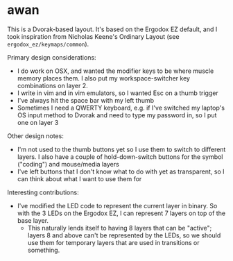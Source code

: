 # awan

This is a Dvorak-based layout. It's based on the Ergodox EZ default, and I 
took inspiration from Nicholas Keene's Ordinary Layout (see 
`ergodox_ez/keymaps/common`).

Primary design considerations:
* I do work on OSX, and wanted the modifier keys to be where muscle memory
  places them. I also put my workspace-switcher key combinations on layer 2.
* I write in vim and in vim emulators, so I wanted Esc on a thumb trigger
* I've always hit the space bar with my left thumb
* Sometimes I need a QWERTY keyboard, e.g. if I've switched my laptop's 
  OS input method to Dvorak and need to type my password in, so I put one 
  on layer 3

Other design notes:
* I'm not used to the thumb buttons yet so I use them to switch to different
  layers. I also have a couple of hold-down-switch buttons for the symbol
  ("coding") and mouse/media layers
* I've left buttons that I don't know what to do with yet as transparent,
  so I can think about what I want to use them for

Interesting contributions:
* I've modified the LED code to represent the current layer in binary. So with
  the 3 LEDs on the Ergodox EZ, I can represent 7 layers on top of the base
  layer. 
  * This naturally lends itself to having 8 layers that can be "active"; 
    layers 8 and above can't be represented by the LEDs, so we should use 
    them for temporary layers that are used in transitions or something. 

